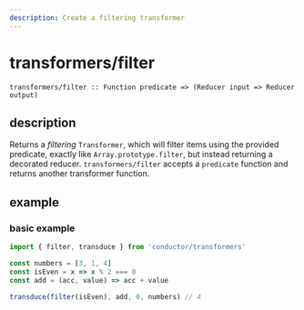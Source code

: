 ```yaml
---
description: Create a filtering transformer
---
```


# transformers/filter

`transformers/filter :: Function predicate => (Reducer input => Reducer output)`

## description

Returns a _filtering_ `Transformer`, which will filter items using the provided predicate, exactly like `Array.prototype.filter`, but instead returning a decorated reducer. `transformers/filter` accepts a `predicate` function and returns another transformer function.

## example

### basic example

```javascript
import { filter, transduce } from 'conductor/transformers'

const numbers = [3, 1, 4]
const isEven = x => x % 2 === 0
const add = (acc, value) => acc + value

transduce(filter(isEven), add, 0, numbers) // 4
```

